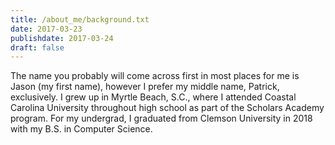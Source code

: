 ```yaml
---
title: /about_me/background.txt
date: 2017-03-23
publishdate: 2017-03-24
draft: false
---
```


The name you probably will come across first in most places for me is Jason (my first name), however I prefer my middle name, Patrick, exclusively.
I grew up in Myrtle Beach, S.C., where I attended Coastal Carolina University throughout high school as part of the Scholars Academy program.
For my undergrad, I graduated from Clemson University in 2018 with my B.S. in Computer Science.
